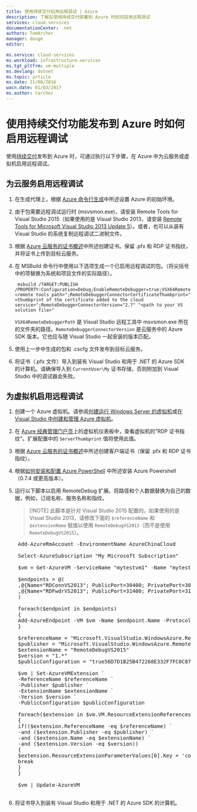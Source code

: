 ```yaml
---
title: 使用持续交付启用远程调试 | Azure
description: 了解在使用持续交付部署到 Azure 时如何启用远程调试
services: cloud-services
documentationCenter: .net
authors: TomArcher
manager: douge
editor: 

ms.service: cloud-services
ms.workload: infrastructure-services
ms.tgt_pltfrm: vm-multiple
ms.devlang: dotnet
ms.topic: article
ms.date: 11/08/2016
wacn.date: 01/03/2017
ms.author: tarcher
---
```


# 使用持续交付功能发布到 Azure 时如何启用远程调试

使用[持续交付](./cloud-services-dotnet-continuous-delivery.md)发布到 Azure 时，可通过执行以下步骤，在 Azure 中为云服务或虚拟机启用远程调试。

## 为云服务启用远程调试

1. 在生成代理上，根据 [Azure 命令行生成](http://msdn.microsoft.com/zh-cn/library/hh535755.aspx)中所述设置 Azure 的初始环境。
2. 由于包需要远程调试运行时 (msvsmon.exe)，请安装 Remote Tools for Visual Studio 2015（如果使用的是 Visual Studio 2013，请安装 [Remote Tools for Microsoft Visual Studio 2013 Update 5](https://www.microsoft.com/zh-cn/download/details.aspx?id=48156)）。或者，也可以从装有 Visual Studio 的系统复制远程调试二进制文件。
3. 根据 [Azure 云服务的证书概述](./cloud-services-certs-create.md)中所述创建证书。保留 .pfx 和 RDP 证书指纹，并将证书上传到目标云服务。
4. 在 MSBuild 命令行中使用以下选项生成一个已启用远程调试的包。（将尖括号中的项替换为系统和项目文件的实际路径）。

        msbuild /TARGET:PUBLISH /PROPERTY:Configuration=Debug;EnableRemoteDebugger=true;VSX64RemoteDebuggerPath="<remote tools path>";RemoteDebuggerConnectorCertificateThumbprint="<thumbprint of the certificate added to the cloud service>";RemoteDebuggerConnectorVersion="2.7" "<path to your VS solution file>"

    `VSX64RemoteDebuggerPath` 是 Visual Studio 远程工具中 msvsmon.exe 所在的文件夹的路径。`RemoteDebuggerConnectorVersion` 是云服务中的 Azure SDK 版本。它也应与随 Visual Studio 一起安装的版本匹配。

5. 使用上一步中生成的包和 .cscfg 文件发布到目标云服务。
6. 将证书（.pfx 文件）导入到装有 Visual Studio 和用于 .NET 的 Azure SDK 的计算机。请确保导入到 `CurrentUser\My` 证书存储，否则附加到 Visual Studio 中的调试器会失败。

## 为虚拟机启用远程调试

1. 创建一个 Azure 虚拟机。请参阅[创建运行 Windows Server 的虚拟机](../virtual-machines/virtual-machines-windows-hero-tutorial.md)或[在 Visual Studio 中创建和管理 Azure 虚拟机](../virtual-machines/virtual-machines-windows-classic-manage-visual-studio.md)。
2. 在 [Azure 经典管理门户页](http://go.microsoft.com/fwlink/p/?LinkID=269851)上的虚拟机仪表板中，查看虚拟机的“RDP 证书指纹”。扩展配置中的 `ServerThumbprint` 值将使用此值。
3. 根据 [Azure 云服务的证书概述](./cloud-services-certs-create.md)中所述创建客户端证书（保留 .pfx 和 RDP 证书指纹）。
4. 根据[如何安装和配置 Azure PowerShell](../powershell-install-configure.md) 中所述安装 Azure Powershell（0.7.4 或更高版本）。
5. 运行以下脚本以启用 RemoteDebug 扩展。将路径和个人数据替换为自己的数据，例如，订阅名称、服务名称和指纹。

    >[!NOTE] 此脚本是针对 Visual Studio 2015 配置的。如果使用的是 Visual Studio 2013，请修改下面的 `$referenceName` 和 `$extensionName` 赋值以使用 `RemoteDebugVS2013`（而不是使用 `RemoteDebugVS2015`）。

    <pre>
    Add-AzureRmAccount -EnvironmentName AzureChinaCloud

    Select-AzureSubscription "My Microsoft Subscription"

    $vm = Get-AzureVM -ServiceName "mytestvm1" -Name "mytestvm1"

    $endpoints = @(
    ,@{Name="RDConnVS2013"; PublicPort=30400; PrivatePort=30398}
    ,@{Name="RDFwdrVS2013"; PublicPort=31400; PrivatePort=31398}
    )

    foreach($endpoint in $endpoints)
    {
    Add-AzureEndpoint -VM $vm -Name $endpoint.Name -Protocol tcp -PublicPort $endpoint.PublicPort -LocalPort $endpoint.PrivatePort
    }

    $referenceName = "Microsoft.VisualStudio.WindowsAzure.RemoteDebug.RemoteDebugVS2015"
    $publisher = "Microsoft.VisualStudio.WindowsAzure.RemoteDebug"
    $extensionName = "RemoteDebugVS2015"
    $version = "1.*"
    $publicConfiguration = "<PublicConfig><Connector.Enabled>true</Connector.Enabled><ClientThumbprint>56D7D1B25B472268E332F7FC0C87286458BFB6B2</ClientThumbprint><ServerThumbprint>E7DCB00CB916C468CC3228261D6E4EE45C8ED3C6</ServerThumbprint><ConnectorPort>30398</ConnectorPort><ForwarderPort>31398</ForwarderPort></PublicConfig>"

    $vm | Set-AzureVMExtension `
    -ReferenceName $referenceName `
    -Publisher $publisher `
    -ExtensionName $extensionName `
    -Version $version `
    -PublicConfiguration $publicConfiguration

    foreach($extension in $vm.VM.ResourceExtensionReferences)
    {
    if(($extension.ReferenceName -eq $referenceName) `
    -and ($extension.Publisher -eq $publisher) `
    -and ($extension.Name -eq $extensionName) `
    -and ($extension.Version -eq $version))
    {
    $extension.ResourceExtensionParameterValues[0].Key = 'config.txt'
    break
    }
    }

    $vm | Update-AzureVM
    </pre>

6. 将证书导入到装有 Visual Studio 和用于 .NET 的 Azure SDK 的计算机。

<!---HONumber=Mooncake_Quality_Review_1202_2016-->